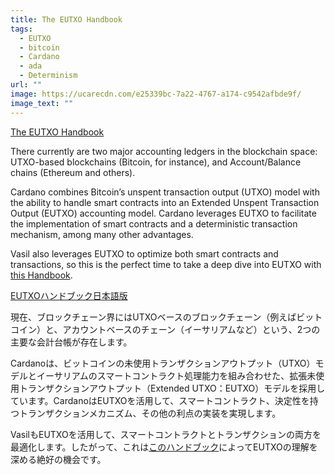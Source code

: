 ```yaml
---
title: The EUTXO Handbook
tags:
  - EUTXO
  - bitcoin
  - Cardano
  - ada
  - Determinism
url: ""
image: https://ucarecdn.com/e25339bc-7a22-4767-a174-c9542afbde9f/
image_text: ""
---
```


[The EUTXO Handbook](https://ucarecdn.com/6d3813f2-6886-4c61-833f-e78ba5f887d7/EUTXOhandbook_for_EC.pdf)

There currently are two major accounting ledgers in the blockchain space: UTXO-based blockchains (Bitcoin, for instance), and Account/Balance chains (Ethereum and others).

Cardano combines Bitcoin’s unspent transaction output (UTXO) model with the ability to handle smart contracts into an Extended Unspent Transaction Output (EUTXO) accounting model. Cardano leverages EUTXO to facilitate the implementation of smart contracts and a deterministic transaction mechanism, among many other advantages.

Vasil also leverages EUTXO to optimize both smart contracts and transactions, so this is the perfect time to take a deep dive into EUTXO with [this Handbook](https://ucarecdn.com/3da33f2f-73ac-4c9b-844b-f215dcce0628/EUTXOhandbook_for_EC.pdf).

[EUTXOハンドブック日本語版](https://ucarecdn.com/f16cc9df-3019-4cc6-8465-3d2ba320b5ce/EUTXOhandbook_JPDoc.pdf)

現在、ブロックチェーン界にはUTXOベースのブロックチェーン（例えばビットコイン）と、アカウントベースのチェーン（イーサリアムなど）という、2つの主要な会計台帳が存在します。

Cardanoは、ビットコインの未使用トランザクションアウトプット（UTXO）モデルとイーサリアムのスマートコントラクト処理能力を組み合わせた、拡張未使用トランザクションアウトプット（Extended UTXO：EUTXO）モデルを採用しています。CardanoはEUTXOを活用して、スマートコントラクト、決定性を持つトランザクションメカニズム、その他の利点の実装を実現します。

VasilもEUTXOを活用して、スマートコントラクトとトランザクションの両方を最適化します。したがって、これは[このハンドブック](https://ucarecdn.com/f16cc9df-3019-4cc6-8465-3d2ba320b5ce/EUTXOhandbook_JPDoc.pdf)によってEUTXOの理解を深める絶好の機会です。
